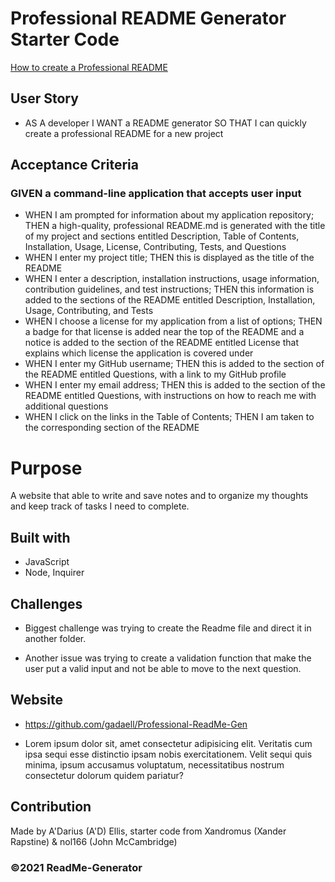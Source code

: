# Professional README Generator Starter Code

[How to create a Professional README](./readme-guide.md)

## User Story

- AS A developer
  I WANT a README generator
  SO THAT I can quickly create a professional README for a new project

## Acceptance Criteria

### GIVEN a command-line application that accepts user input

- WHEN I am prompted for information about my application repository;
  THEN a high-quality, professional README.md is generated with the title of my project and sections entitled Description, Table of Contents, Installation, Usage, License, Contributing, Tests, and Questions
- WHEN I enter my project title;
  THEN this is displayed as the title of the README
- WHEN I enter a description, installation instructions, usage information, contribution guidelines, and test instructions;
  THEN this information is added to the sections of the README entitled Description, Installation, Usage, Contributing, and Tests
- WHEN I choose a license for my application from a list of options;
  THEN a badge for that license is added near the top of the README and a notice is added to the section of the README entitled License that explains which license the application is covered under
- WHEN I enter my GitHub username;
  THEN this is added to the section of the README entitled Questions, with a link to my GitHub profile
- WHEN I enter my email address;
  THEN this is added to the section of the README entitled Questions, with instructions on how to reach me with additional questions
- WHEN I click on the links in the Table of Contents;
  THEN I am taken to the corresponding section of the README

# Purpose

A website that able to write and save notes and to organize my thoughts and keep track of tasks I need to complete.

## Built with

- JavaScript
- Node, Inquirer

## Challenges

- Biggest challenge was trying to create the Readme file and direct it in another folder.

- Another issue was trying to create a validation function that make the user put a valid input and not be able to move to the next question.

## Website

- https://github.com/gadaell/Professional-ReadMe-Gen

- Lorem ipsum dolor sit, amet consectetur adipisicing elit. Veritatis cum ipsa sequi esse distinctio ipsam nobis exercitationem. Velit sequi quis minima, ipsum accusamus voluptatum, necessitatibus nostrum consectetur dolorum quidem pariatur?

## Contribution

Made by A'Darius (A'D) Ellis, starter code from Xandromus (Xander Rapstine) & nol166 (John McCambridge)

### ©️2021 ReadMe-Generator
